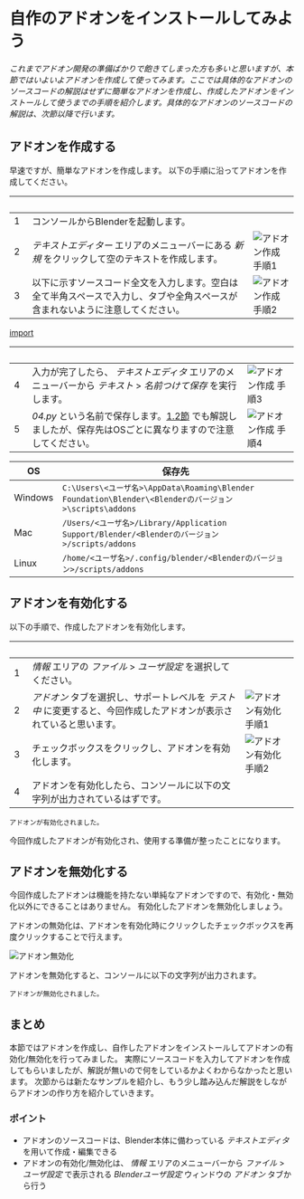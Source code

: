 <div id="sect_title_img_1_1"></div>

<div id="sect_title_text"></div>

# 自作のアドオンをインストールしてみよう

<div id="preface"></div>

###### これまでアドオン開発の準備ばかりで飽きてしまった方も多いと思いますが、本節ではいよいよアドオンを作成して使ってみます。ここでは具体的なアドオンのソースコードの解説はせずに簡単なアドオンを作成し、作成したアドオンをインストールして使うまでの手順を紹介します。具体的なアドオンのソースコードの解説は、次節以降で行います。

## アドオンを作成する

早速ですが、簡単なアドオンを作成します。
以下の手順に沿ってアドオンを作成してください。

<div id="process"></div>

|　|　|　|
|---|---|---|
|1|コンソールからBlenderを起動します。|　|
|2|*テキストエディター* エリアのメニューバーにある *新規* をクリックして空のテキストを作成します。|![アドオン作成 手順1](https://dl.dropboxusercontent.com/s/6x7jkbaadtehb2e/blender_make_add-on_1.png "アドオン作成 手順1")|
|3| 以下に示すソースコード全文を入力します。空白は全て半角スペースで入力し、タブや全角スペースが含まれないように注意してください。|![アドオン作成 手順2](https://dl.dropboxusercontent.com/s/t6agj2bu859vk1c/blender_make_add-on_2.png "アドオン作成 手順2")|

[import](../../sample/src/chapter_01/sample_0.py)

<div id="process"></div>

|　|　|　|
|---|---|---|
|4|入力が完了したら、 *テキストエディタ* エリアのメニューバーから *テキスト* > *名前つけて保存* を実行します。|![アドオン作成 手順3](https://dl.dropboxusercontent.com/s/cbwyg0yebb8loww/blender_make_add-on_3.png "アドオン作成 手順3")|
|5|*04.py* という名前で保存します。[1.2節](02_Use_Blender_Add-on.md) でも解説しましたが、保存先はOSごとに異なりますので注意してください。|![アドオン作成 手順4](https://dl.dropboxusercontent.com/s/z9ibf7qz2t1jlj7/blender_make_add-on_4.png "アドオン作成 手順4")|

|OS|保存先|
|---|---|
|Windows|```C:\Users\<ユーザ名>\AppData\Roaming\Blender Foundation\Blender\<Blenderのバージョン>\scripts\addons```|
|Mac|```/Users/<ユーザ名>/Library/Application Support/Blender/<Blenderのバージョン>/scripts/addons```|
|Linux|```/home/<ユーザ名>/.config/blender/<Blenderのバージョン>/scripts/addons```|


## アドオンを有効化する

以下の手順で、作成したアドオンを有効化します。

<div id="process"></div>

|　|　|　|
|---|---|---|
|1|*情報* エリアの *ファイル* > *ユーザ設定* を選択してください。|　|
|2|*アドオン* タブを選択し、サポートレベルを *テスト中* に変更すると、今回作成したアドオンが表示されていると思います。|![アドオン有効化 手順1](https://dl.dropboxusercontent.com/s/7p3apgnyvjj8dl0/blender_enable_add-on_1.png "アドオン有効化 手順1")|
|3|チェックボックスをクリックし、アドオンを有効化します。|![アドオン有効化 手順2](https://dl.dropboxusercontent.com/s/ghc3rhh2wf3v9zc/blender_enable_add-on_2.png "アドオン有効化 手順2")|
|4| アドオンを有効化したら、コンソールに以下の文字列が出力されているはずです。|　|

```shell-session
アドオンが有効化されました。
```

今回作成したアドオンが有効化され、使用する準備が整ったことになります。

## アドオンを無効化する

今回作成したアドオンは機能を持たない単純なアドオンですので、有効化・無効化以外にできることはありません。
有効化したアドオンを無効化しましょう。

アドオンの無効化は、アドオンを有効化時にクリックしたチェックボックスを再度クリックすることで行えます。

![アドオン無効化](https://dl.dropboxusercontent.com/s/73xlppzkxu21u5w/blender_disable_add-on.png "アドオン無効化")

アドオンを無効化すると、コンソールに以下の文字列が出力されます。

```shell-session
アドオンが無効化されました。
```

## まとめ

本節ではアドオンを作成し、自作したアドオンをインストールしてアドオンの有効化/無効化を行ってみました。
実際にソースコードを入力してアドオンを作成してもらいましたが、解説が無いので何をしているかよくわからなかったと思います。
次節からは新たなサンプルを紹介し、もう少し踏み込んだ解説をしながらアドオンの作り方を紹介していきます。

<div id="point"></div>

### ポイント

* アドオンのソースコードは、Blender本体に備わっている *テキストエディタ* を用いて作成・編集できる
* アドオンの有効化/無効化は、 *情報* エリアのメニューバーから *ファイル* > *ユーザ設定* で表示される *Blenderユーザ設定* ウィンドウの *アドオン* タブから行う
